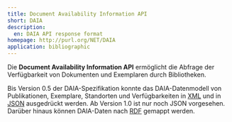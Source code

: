 ```yaml
---
title: Document Availability Information API
short: DAIA
description:
  en: DAIA API response format
homepage: http://purl.org/NET/DAIA
application: bibliographic
---
```


Die **Document Availability Information API** ermöglicht die Abfrage der
Verfügbarkeit von Dokumenten und Exemplaren durch Bibliotheken. 

Bis Version 0.5 der DAIA-Spezifikation konnte das DAIA-Datenmodell von
Publikationen, Exemplare, Standorten und Verfügbarkeiten in [XML](xml) und in
[JSON](json) ausgedrückt werden. Ab Version 1.0 ist nur noch JSON vorgesehen.
Darüber hinaus können DAIA-Daten nach [RDF](rdf) gemappt werden.

<list-encodings model="daia"/>
